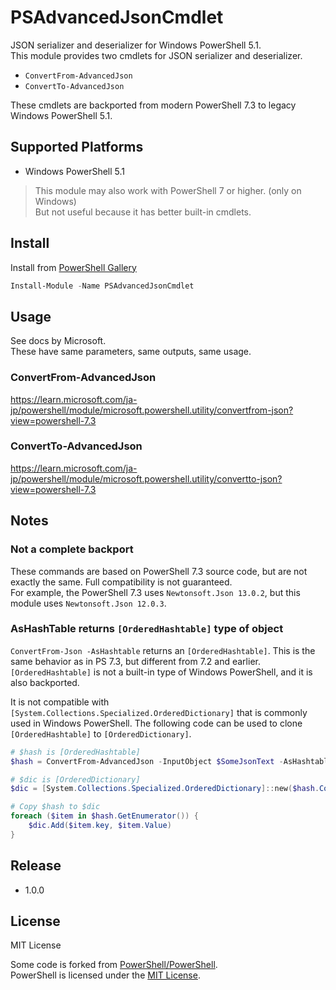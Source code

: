 # PSAdvancedJsonCmdlet

JSON serializer and deserializer for Windows PowerShell 5.1.  
This module provides two cmdlets for JSON serializer and deserializer.

* `ConvertFrom-AdvancedJson`
* `ConvertTo-AdvancedJson`

These cmdlets are backported from modern PowerShell 7.3 to legacy Windows PowerShell 5.1. 

## Supported Platforms
* Windows PowerShell 5.1

> This module may also work with PowerShell 7 or higher. (only on Windows)  
> But not useful because it has better built-in cmdlets.

## Install
Install from [PowerShell Gallery](https://www.powershellgallery.com/packages/PSAdvancedJsonCmdlet/)
```PowerShell
Install-Module -Name PSAdvancedJsonCmdlet
```
## Usage
See docs by Microsoft.  
These have same parameters, same outputs, same usage.

### ConvertFrom-AdvancedJson
https://learn.microsoft.com/ja-jp/powershell/module/microsoft.powershell.utility/convertfrom-json?view=powershell-7.3

### ConvertTo-AdvancedJson
https://learn.microsoft.com/ja-jp/powershell/module/microsoft.powershell.utility/convertto-json?view=powershell-7.3

## Notes

### Not a complete backport
These commands are based on PowerShell 7.3 source code, but are not exactly the same. Full compatibility is not guaranteed.  
For example, the PowerShell 7.3 uses `Newtonsoft.Json 13.0.2`, but this module uses `Newtonsoft.Json 12.0.3`.

### AsHashTable returns `[OrderedHashtable]` type of object
`ConvertFrom-Json -AsHashtable` returns an `[OrderedHashtable]`. This is the same behavior as in PS 7.3, but different from 7.2 and earlier. `[OrderedHashtable]` is not a built-in type of Windows PowerShell, and it is also backported.  

It is not compatible with `[System.Collections.Specialized.OrderedDictionary]` that is commonly used in Windows PowerShell. The following code can be used to clone `[OrderedHashtable]` to `[OrderedDictionary]`.

```PowerShell
# $hash is [OrderedHashtable]
$hash = ConvertFrom-AdvancedJson -InputObject $SomeJsonText -AsHashtable

# $dic is [OrderedDictionary]
$dic = [System.Collections.Specialized.OrderedDictionary]::new($hash.Count)

# Copy $hash to $dic
foreach ($item in $hash.GetEnumerator()) {
    $dic.Add($item.key, $item.Value)
}
```

## Release
* 1.0.0



## License
MIT License

Some code is forked from [PowerShell/PowerShell](https://github.com/PowerShell/PowerShell).  
PowerShell is licensed under the [MIT License](https://github.com/PowerShell/PowerShell/blob/94610307572edc7656e22bc3f5d45d57751e9f13/LICENSE.txt).
